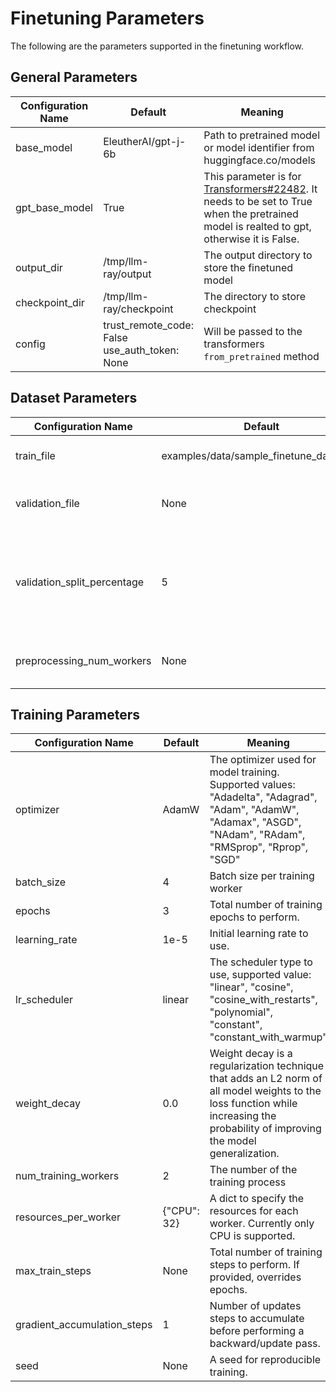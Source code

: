 # Finetuning Parameters 
The following are the parameters supported in the finetuning workflow.


## General Parameters

|Configuration Name| Default|Meaning|
|-|-|-|
|base_model| EleutherAI/gpt-j-6b|Path to pretrained model or model identifier from huggingface.co/models|
|gpt_base_model|True|This parameter is for [Transformers#22482](https://github.com/huggingface/transformers/issues/22482). It needs to be set to True when the pretrained model is realted to gpt, otherwise it is False.|
|output_dir|/tmp/llm-ray/output|The output directory to store the finetuned model|
|checkpoint_dir|/tmp/llm-ray/checkpoint|The directory to store checkpoint|
|config|trust_remote_code: False<br> use_auth_token: None|Will be passed to the transformers `from_pretrained` method|



## Dataset Parameters
|Configuration Name| Default|Meaning|
|-|-|-|
|train_file|examples/data/sample_finetune_data.jsonl|A json file containing the training data.|
|validation_file|None|A json file containing the validation data.|
|validation_split_percentage|5|The percentage of the train set used as validation set in case there's no validation split|
|preprocessing_num_workers|None|The number of processes to use for the preprocessing.|

## Training Parameters
|Configuration Name| Default|Meaning|
|-|-|-|
|optimizer|AdamW|The optimizer used for model training. Supported values: "Adadelta", "Adagrad", "Adam", "AdamW", "Adamax", "ASGD", "NAdam", "RAdam", "RMSprop", "Rprop", "SGD"|
|batch_size|4|Batch size per training worker|
|epochs|3|Total number of training epochs to perform.|
|learning_rate|1e-5|Initial learning rate to use.|
|lr_scheduler|linear|The scheduler type to use, supported value: "linear", "cosine", "cosine_with_restarts", "polynomial", "constant", "constant_with_warmup"|
|weight_decay|0.0|Weight decay is a regularization technique that adds an L2 norm of all model weights to the loss function while increasing the probability of improving the model generalization.|
|num_training_workers|2|The number of the training process|
|resources_per_worker|{"CPU": 32}|A dict to specify the resources for each worker. Currently only CPU is supported.|
|max_train_steps|None|Total number of training steps to perform. If provided, overrides epochs.|
|gradient_accumulation_steps|1|Number of updates steps to accumulate before performing a backward/update pass.|
|seed|None|A seed for reproducible training.|





